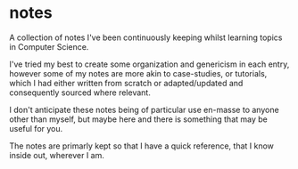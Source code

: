 # notes

A collection of notes I've been continuously keeping whilst learning topics in Computer Science. 

I've tried my best to create some organization and genericism in each entry, however some of my notes are more akin to case-studies, or tutorials, which I had either written from scratch or adapted/updated and consequently sourced where relevant.

I don't anticipate these notes being of particular use en-masse to anyone other than myself, but maybe here and there is something that may be useful for you.

The notes are primarly kept so that I have a quick reference, that I know inside out, wherever I am.